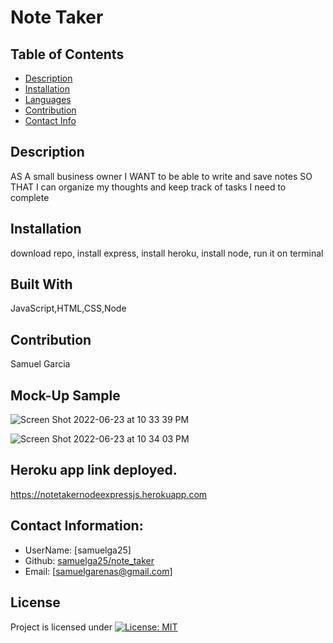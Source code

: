 # Note Taker

  ## Table of Contents
  - [Description](#description)
  - [Installation](#installation)
  - [Languages](#languages)
  - [Contribution](#contribution)
  - [Contact Info](#contact-info)

  ## Description
  AS A small business owner I WANT to be able to write and save notes SO THAT I can organize my thoughts and keep track of tasks I need to complete
  ## Installation
  download repo, install express, install heroku, install node, run it on terminal 
  ## Built With
  JavaScript,HTML,CSS,Node
  ## Contribution 
  Samuel Garcia

  ## Mock-Up Sample
  ![Screen Shot 2022-06-23 at 10 33 39 PM](https://user-images.githubusercontent.com/100814742/175450800-1bdcc17a-3100-48fb-8b71-93db054d9588.png)

  ![Screen Shot 2022-06-23 at 10 34 03 PM](https://user-images.githubusercontent.com/100814742/175450824-421be4cf-f753-4a86-8fb6-c86d99f90160.png)



  ## Heroku app link deployed.
  https://notetakernodeexpressjs.herokuapp.com


  ## Contact Information:
  - UserName: [samuelga25]
  - Github: [samuelga25/note_taker](https://github.com/samuelga25/note_taker)
  - Email: [samuelgarenas@gmail.com]

  ## License
  Project is licensed under
  [![License: MIT](https://img.shields.io/badge/License-MIT-yellow.svg)](https://opensource.org/licenses/MIT)

